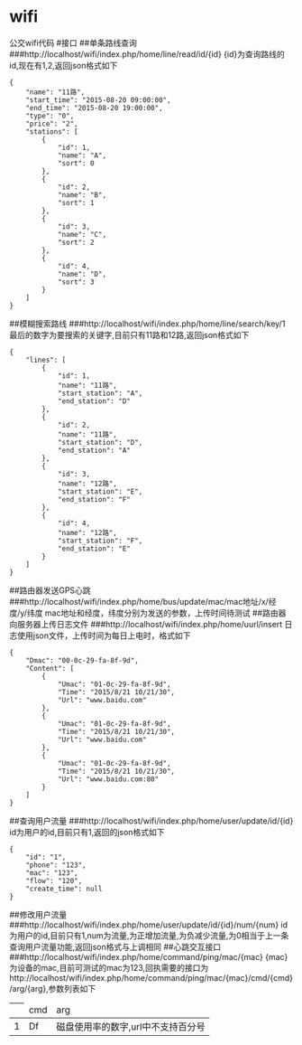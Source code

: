 # wifi
公交wifi代码
#接口
##单条路线查询
###http://localhost/wifi/index.php/home/line/read/id/{id}
{id}为查询路线的id,现在有1,2,返回json格式如下
```
{
    "name": "11路",
    "start_time": "2015-08-20 09:00:00",
    "end_time": "2015-08-20 19:00:00",
    "type": "0",
    "price": "2",
    "stations": [
        {
            "id": 1,
            "name": "A",
            "sort": 0
        },
        {
            "id": 2,
            "name": "B",
            "sort": 1
        },
        {
            "id": 3,
            "name": "C",
            "sort": 2
        },
        {
            "id": 4,
            "name": "D",
            "sort": 3
        }
    ]
}
```
##模糊搜索路线
###http://localhost/wifi/index.php/home/line/search/key/1
最后的数字为要搜索的关键字,目前只有11路和12路,返回json格式如下
```
{
    "lines": [
        {
            "id": 1,
            "name": "11路",
            "start_station": "A",
            "end_station": "D"
        },
        {
            "id": 2,
            "name": "11路",
            "start_station": "D",
            "end_station": "A"
        },
        {
            "id": 3,
            "name": "12路",
            "start_station": "E",
            "end_station": "F"
        },
        {
            "id": 4,
            "name": "12路",
            "start_station": "F",
            "end_station": "E"
        }
    ]
}
```
##路由器发送GPS心跳
###http://localhost/wifi/index.php/home/bus/update/mac/mac地址/x/经度/y/纬度
mac地址和经度，纬度分别为发送的参数，上传时间待测试
##路由器向服务器上传日志文件
###http://localhost/wifi/index.php/home/uurl/insert
日志使用json文件，上传时间为每日上电时，格式如下

```
{
    "Dmac": "00-0c-29-fa-8f-9d",
    "Content": [
        {
            "Umac": "01-0c-29-fa-8f-9d",
            "Time": "2015/8/21 10/21/30",
            "Url": "www.baidu.com"
        },
        {
            "Umac": "01-0c-29-fa-8f-9d",
            "Time": "2015/8/21 10/21/30",
            "Url": "www.baidu.com"
        },
        {
            "Umac": "01-0c-29-fa-8f-9d",
            "Time": "2015/8/21 10/21/30",
            "Url": "www.baidu.com:80"
        }
    ]
}
```
##查询用户流量
###http://localhost/wifi/index.php/home/user/update/id/{id}
id为用户的id,目前只有1,返回的json格式如下
```
{
    "id": "1",
    "phone": "123",
    "mac": "123",
    "flow": "120",
    "create_time": null
}
```
##修改用户流量
###http://localhost/wifi/index.php/home/user/update/id/{id}/num/{num}
id为用户的id,目前只有1,num为流量,为正增加流量,为负减少流量,为0相当于上一条查询用户流量功能,返回json格式与上调相同
##心跳交互接口
###http://localhost/wifi/index.php/home/command/ping/mac/{mac}
{mac}为设备的mac,目前可测试的mac为123,回执需要的接口为http://localhost/wifi/index.php/home/command/ping/mac/{mac}/cmd/{cmd}/arg/{arg},参数列表如下
<html>
    <table>
        <thead>
            <th>
                <td>cmd</td>
                <td>arg</td>
            </th>
        </thead>
        <tbody>
            <tr>
                <td>1</td>
                <td>Df</td>
                <td>磁盘使用率的数字,url中不支持百分号</td>
            </tr>
        </tbody>
    </table>
</html>
